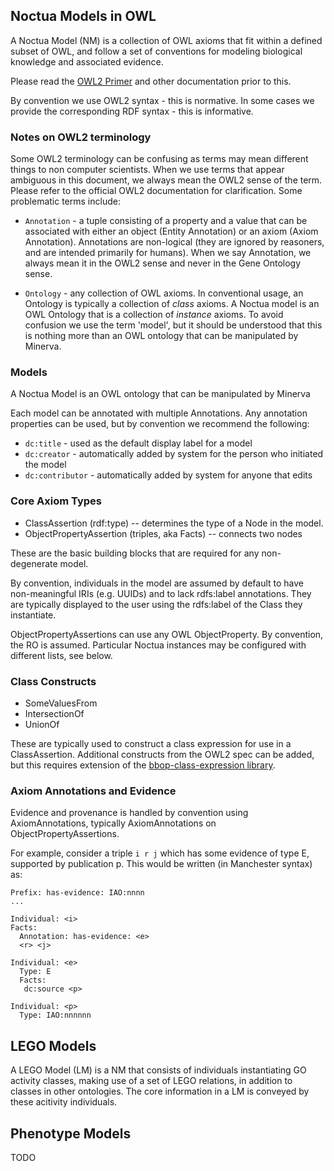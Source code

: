 
## Noctua Models in OWL

A Noctua Model (NM) is a collection of OWL axioms that fit within a
defined subset of OWL, and follow a set of conventions for modeling
biological knowledge and associated evidence.

Please read the [OWL2 Primer](http://www.w3.org/TR/owl2-primer/) and
other documentation prior to this.

By convention we use OWL2 syntax - this is normative. In some cases we
provide the corresponding RDF syntax - this is informative.

### Notes on OWL2 terminology

Some OWL2 terminology can be confusing as terms may mean different
things to non computer scientists. When we use terms that appear
ambiguous in this document, we always mean the OWL2 sense of the
term. Please refer to the official OWL2 documentation for
clarification. Some problematic terms include:

 * `Annotation` - a tuple consisting of a property and a value that
   can be associated with either an object (Entity Annotation) or an
   axiom (Axiom Annotation). Annotations are non-logical (they are
   ignored by reasoners, and are intended primarily for humans). When
   we say Annotation, we always mean it in the OWL2 sense and never in
   the Gene Ontology sense.

 * `Ontology` - any collection of OWL axioms. In conventional usage,
   an Ontology is typically a collection of *class* axioms. A Noctua
   model is an OWL Ontology that is a collection of *instance*
   axioms. To avoid confusion we use the term 'model', but it should
   be understood that this is nothing more than an OWL ontology that
   can be manipulated by Minerva.

### Models

A Noctua Model is an OWL ontology that can be manipulated by Minerva

Each model can be annotated with multiple Annotations. Any annotation
properties can be used, but by convention we recommend the following:

 * `dc:title` - used as the default display label for a model
 * `dc:creator` - automatically added by system for the person who initiated the model
 * `dc:contributor` - automatically added by system for anyone that edits

### Core Axiom Types

 * ClassAssertion (rdf:type) -- determines the type of a Node in the model.
 * ObjectPropertyAssertion (triples, aka Facts) -- connects two nodes

These are the basic building blocks that are required for any
non-degenerate model.

By convention, individuals in the model are assumed by default to have
non-meaningful IRIs (e.g. UUIDs) and to lack rdfs:label
annotations. They are typically displayed to the user using the
rdfs:label of the Class they instantiate.

ObjectPropertyAssertions can use any OWL ObjectProperty. By
convention, the RO is assumed. Particular Noctua instances may be
configured with different lists, see below.

### Class Constructs

 * SomeValuesFrom
 * IntersectionOf
 * UnionOf

These are typically used to construct a class expression for use in a
ClassAssertion. Additional constructs from the OWL2 spec can be added,
but this requires extension of the [bbop-class-expression
library](https://github.com/berkeleybop/class-expression/).

### Axiom Annotations and Evidence

Evidence and provenance is handled by convention using
AxiomAnnotations, typically AxiomAnnotations on
ObjectPropertyAssertions.

For example, consider a triple `i r j` which has some evidence of type
E, supported by publication p. This would be written (in Manchester
syntax) as:

```
Prefix: has-evidence: IAO:nnnn
...

Individual: <i>
Facts:
  Annotation: has-evidence: <e>
  <r> <j>

Individual: <e>
  Type: E
  Facts:
   dc:source <p>

Individual: <p>
  Type: IAO:nnnnnn
```



## LEGO Models

A LEGO Model (LM) is a NM that consists of individuals instantiating
GO activity classes, making use of a set of LEGO relations, in addition to classes in other ontologies. The
core information in a LM is conveyed by these acitivity individuals.

## Phenotype Models

TODO



